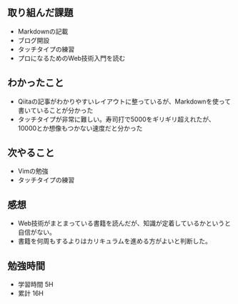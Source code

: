 ## 取り組んだ課題
- Markdownの記載
- ブログ開設
- タッチタイプの練習
- プロになるためのWeb技術入門を読む
## わかったこと
- Qiitaの記事がわかりやすいレイアウトに整っているが、Markdownを使って書いていることが分かった
- タッチタイプが非常に難しい。寿司打で5000をギリギリ超えれたが、10000とか想像もつかない速度だと分かった
## 次やること
- Vimの勉強
- タッチタイプの練習
## 感想
- Web技術がまとまっている書籍を読んだが、知識が定着しているかというと自信がない。
- 書籍を何周もするよりはカリキュラムを進める方がよいと判断した。
## 勉強時間
- 学習時間 5H
- 累計 16H
